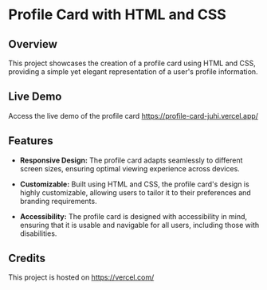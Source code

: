 # Profile Card with HTML and CSS

## Overview

This project showcases the creation of a profile card using HTML and CSS, providing a simple yet elegant representation of a user's profile information.

## Live Demo

Access the live demo of the profile card https://profile-card-juhi.vercel.app/ 

## Features

- **Responsive Design:** The profile card adapts seamlessly to different screen sizes, ensuring optimal viewing experience across devices.
  
- **Customizable:** Built using HTML and CSS, the profile card's design is highly customizable, allowing users to tailor it to their preferences and branding requirements.
  
- **Accessibility:** The profile card is designed with accessibility in mind, ensuring that it is usable and navigable for all users, including those with disabilities.

## Credits

This project is hosted on https://vercel.com/
